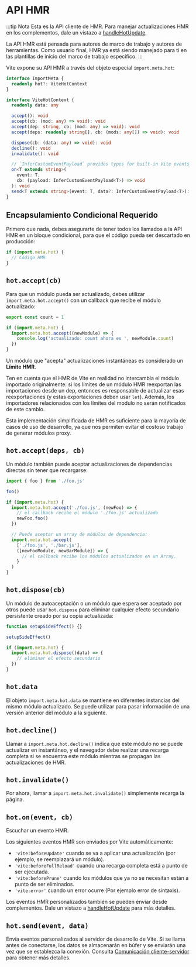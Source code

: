 # API HMR

:::tip Nota
Esta es la API cliente de HMR. Para manejar actualizaciones HMR en los complementos, dale un vistazo a [handleHotUpdate](./api-plugin#handlehotupdate).

La API HMR está pensada para autores de marco de trabajo y autores de herramientas. Como usuario final, HMR ya está siendo manejado para ti en las plantillas de inicio del marco de trabajo específico.
:::

Vite expone su API HMR a través del objeto especial `import.meta.hot`:

```ts
interface ImportMeta {
  readonly hot?: ViteHotContext
}

interface ViteHotContext {
  readonly data: any

  accept(): void
  accept(cb: (mod: any) => void): void
  accept(dep: string, cb: (mod: any) => void): void
  accept(deps: readonly string[], cb: (mods: any[]) => void): void

  dispose(cb: (data: any) => void): void
  decline(): void
  invalidate(): void

  // `InferCustomEventPayload` provides types for built-in Vite events
  on<T extends string>(
    event: T,
    cb: (payload: InferCustomEventPayload<T>) => void
  ): void
  send<T extends string>(event: T, data?: InferCustomEventPayload<T>): void
}
```

## Encapsulamiento Condicional Requerido

Primero que nada, debes asegurarte de tener todos los llamados a la API HMR en un bloque condicional, para que el código pueda ser descartado en producción:

```js
if (import.meta.hot) {
  // Código HMR
}
```

## `hot.accept(cb)`

Para que un módulo pueda ser actualizado, debes utilizar `import.meta.hot.accept()` con un callback que recibe el módulo actualizado:

```js
export const count = 1

if (import.meta.hot) {
  import.meta.hot.accept((newModule) => {
    console.log('actualizado: count ahora es ', newModule.count)
  })
}
```

Un módulo que "acepta" actualizaciones instantáneas es considerado un **Límite HMR**.

Ten en cuenta que el HMR de Vite en realidad no intercambia el módulo importado originalmente: si los límites de un módulo HMR reexportan las importaciones desde un dep, entonces es responsable de actualizar esas reexportaciones (y estas exportaciones deben usar `let`). Además, los importadores relacionados con los límites del modulo no serán notificados de este cambio.

Esta implementación simplificada de HMR es suficiente para la mayoría de casos de uso de desarrollo, ya que nos permiten evitar el costoso trabajo de generar módulos proxy.

## `hot.accept(deps, cb)`

Un módulo también puede aceptar actualizaciones de dependencias directas sin tener que recargarse:

```js
import { foo } from './foo.js'

foo()

if (import.meta.hot) {
  import.meta.hot.accept('./foo.js', (newFoo) => {
    // el callback recibe el módulo './foo.js' actualizado
    newFoo.foo()
  })

  // Puede aceptar un array de módulos de dependencia:
  import.meta.hot.accept(
    ['./foo.js', './bar.js'],
    ([newFooModule, newBarModule]) => {
      // el callback recibe los módulos actualizados en un Array.
    }
  )
}
```

## `hot.dispose(cb)`

Un módulo de autoaceptación o un módulo que espera ser aceptado por otros puede usar `hot.dispose` para eliminar cualquier efecto secundario persistente creado por su copia actualizada:

```js
function setupSideEffect() {}

setupSideEffect()

if (import.meta.hot) {
  import.meta.hot.dispose((data) => {
    // eliminar el efecto secundario
  })
}
```

## `hot.data`

El objeto `import.meta.hot.data` se mantiene en diferentes instancias del mismo módulo actualizado. Se puede utilizar para pasar información de una versión anterior del módulo a la siguiente.

## `hot.decline()`

Llamar a `import.meta.hot.decline()` indica que este módulo no se puede actualizar en instantáneo, y el navegador debe realizar una recarga completa si se encuentra este módulo mientras se propagan las actualizaciones de HMR.

## `hot.invalidate()`

Por ahora, llamar a `import.meta.hot.invalidate()` simplemente recarga la página.

## `hot.on(event, cb)`

Escuchar un evento HMR.

Los siguientes eventos HMR son enviados por Vite automáticamente:

- `'vite:beforeUpdate'` cuando se va a aplicar una actualización (por ejemplo, se reemplazará un módulo).
- `'vite:beforeFullReload'` cuando una recarga completa está a punto de ser ejecutada.
- `'vite:beforePrune'` cuando los módulos que ya no se necesitan están a punto de ser eliminados.
- `'vite:error'` cuando un error ocurre (Por ejemplo error de sintaxis).

Los eventos HMR personalizados también se pueden enviar desde complementos. Dale un vistazo a [handleHotUpdate](./api-plugin#handlehotupdate) para más detalles.

## `hot.send(event, data)`

Envía eventos personalizados al servidor de desarrollo de Vite.
Si se llama antes de conectarse, los datos se almacenarán en búfer y se enviarán una vez que se establezca la conexión.
Consulta [Comunicación cliente-servidor](/guide/api-plugin.html#client-server-communication) para obtener más detalles.
